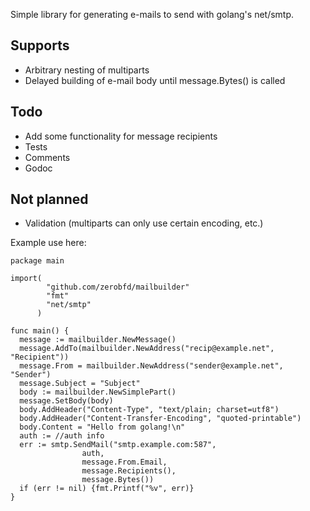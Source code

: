 Simple library for generating e-mails to send with golang's net/smtp.

Supports
------------
* Arbitrary nesting of multiparts
* Delayed building of e-mail body until message.Bytes() is called

Todo
------------
* Add some functionality for message recipients
* Tests
* Comments
* Godoc

Not planned
------------
* Validation (multiparts can only use certain encoding, etc.)

Example use here:

```golang
package main

import(
        "github.com/zerobfd/mailbuilder"
        "fmt"
        "net/smtp"
      )

func main() {
  message := mailbuilder.NewMessage()
  message.AddTo(mailbuilder.NewAddress("recip@example.net", "Recipient"))
  message.From = mailbuilder.NewAddress("sender@example.net", "Sender")
  message.Subject = "Subject"
  body := mailbuilder.NewSimplePart()
  message.SetBody(body)
  body.AddHeader("Content-Type", "text/plain; charset=utf8")
  body.AddHeader("Content-Transfer-Encoding", "quoted-printable")
  body.Content = "Hello from golang!\n"
  auth := //auth info
  err := smtp.SendMail("smtp.example.com:587",
                auth,
                message.From.Email,
                message.Recipients(),
                message.Bytes())
  if (err != nil) {fmt.Printf("%v", err)}
}
```
